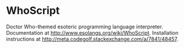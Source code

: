 # WhoScript
Doctor Who-themed esoteric programming language interpreter. Documentation at http://www.esolangs.org/wiki/WhoScript. Installation instructions at http://meta.codegolf.stackexchange.com/a/7841/48457.
